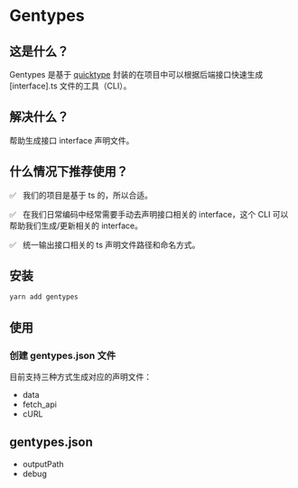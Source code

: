 # Gentypes

## 这是什么？

Gentypes 是基于 [quicktype](https://quicktype.io/) 封装的在项目中可以根据后端接口快速生成 [interface].ts 文件的工具（CLI）。

## 解决什么？

帮助生成接口 interface 声明文件。

## 什么情况下推荐使用？

✅ &nbsp; 我们的项目是基于 ts 的，所以合适。

✅ &nbsp; 在我们日常编码中经常需要手动去声明接口相关的 interface，这个 CLI 可以帮助我们生成/更新相关的 interface。

✅ &nbsp; 统一输出接口相关的 ts 声明文件路径和命名方式。

## 安装

```bash
yarn add gentypes
```

## 使用

### 创建 gentypes.json 文件

目前支持三种方式生成对应的声明文件：
- data
- fetch_api
- cURL

## gentypes.json

- outputPath
- debug 
